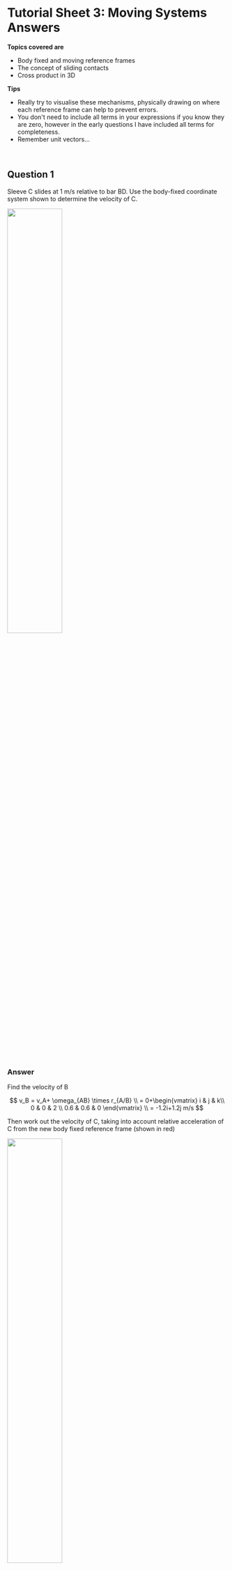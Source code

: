 <script type="text/x-mathjax-config">
  MathJax.Hub.Config({
    tex2jax: {
      inlineMath: [ ['$','$'], ["\\(","\\)"] ],
      processEscapes: true
    }
  });
</script>

<script type="text/javascript" async
  src="https://cdnjs.cloudflare.com/ajax/libs/mathjax/2.7.5/MathJax.js?config=TeX-MML-AM_CHTML">
</script>
<script type="text/javascript" src="tutorialSheetScripts.js"> </script>
<link rel="stylesheet" type="text/css" media="all" href="styles.css">


# Tutorial Sheet 3: Moving Systems Answers

**Topics covered are**
- Body fixed and moving reference frames
- The concept of sliding contacts
- Cross product in 3D

**Tips**
- Really try to visualise these mechanisms, physically drawing on where each reference frame can help to prevent errors.
- You don't need to include all terms in your expressions if you know they are zero, however in the early questions I have included all terms for completeness.
- Remember unit vectors...

<br>

## Question 1

Sleeve C slides at 1 m/s relative to bar BD. Use the body-fixed coordinate system shown to determine the velocity of C.

<img src = "figs\03_moving_systems\Q1.jpg" width="50%"> <br>


### Answer

Find the velocity of B

$$ v_B = v_A+ \omega_{AB} \times r_{A/B} \\ = 0+\begin{vmatrix}
i & j & k\\
0 & 0 & 2 \\
0.6 & 0.6 & 0
\end{vmatrix} \\ 
= -1.2i+1.2j m/s $$

Then work out the velocity of C, taking into account relative acceleration of C from the new body fixed reference frame (shown in red)

<img src = "figs\03_moving_systems\Q1ans.jpg" width="50%"> <br>

$$ v_C = v_B + v_{Crel} + \omega_{BD} \times r_{C/B} \\ -1.2i+1.2j+1i+\begin{vmatrix}
i & j & k\\
0 & 0 & 4 \\
0.4 & + 0 & 0
\end{vmatrix} \\ 
= -0.2i+2.8j \text{ m/s}
$$

## Question 2

Using the same system as Question 1, the angular accelerations of the two bars are zero and the sleeve C slides at a constant velocity of 1 m/s relative to bar BD. What is the acceleration of C?

### Answer

$$
a_B=a_A+\alpha\times r_{B/A}-\omega^2_{AB}r_{B/A} \\
= 0+0-2^2(0.6i+0.6j) \\ = -2.4i-2.4j \text{ m/s}
$$

$$ a_c = a_B+a_{Crel}+2\omega_{BD}\times v_{Crel}+\alpha\times r_{C/B}-\omega^2_{BD} r_{C/B} \\ 
= -2.4i-2.4j+2\begin{vmatrix}
i & j & k\\
0 & 0 & 4 \\
1 & 0 & 0
\end{vmatrix} +0-4^2(0.4i) \\ 
= -8.8i+5.6j \text{ m/s}^2 $$

## Question 3

Bar AB has an angular velocity of 4 rad/s in the clockwise direction. What is the velocity of pin B relative to the slot?

<img src = "figs\03_moving_systems\Q3.jpg" width="50%"> <br>

### Answer

Begin finding the motion of B

$$ v_B = v_A + v_{Brel}+ \omega_{AB} \times r_{B/A} \\ = 0+0+\begin{vmatrix}
i & j & k\\
0 & 0 & -4 \\
0.115 & 0.06 & 0
\end{vmatrix} \\ 
= 0.24i-0.46j m/s $$

The slot is on the body CB, so to find B relative to the slot, find v relative to CB (a second expression for $v_B$) 

$$ v_B = v_C + v_{Brel} + \omega_{BC} \times r_{B/C} \\ = 0+v_{Brel}+\begin{vmatrix}
i & j & k\\
0 & 0 & \omega_{BC} \\
0.035&  0.06 & 0
\end{vmatrix} \\ 
= v_{Brel}i-0.06\omega_{BC}i + 0.035\omega_{BC}j 
$$

Set expressions equal and do component analysis

$$0.24i-0.46j=v_{Brel}i-0.06\omega_{BC}i + 0.035\omega_{BC}j $$

$$(i)0.24=v_{Brel}-0.06\omega_{BC} \\ (j)-0.46 = 0.035\omega_{BC} \\
\omega_{BC} = -13.14 \text{ rad/s, } v_{Brel}=-0.548\text{ m/s}
$$

## Question 4

The coordinate system is fixed relative to the ship B. At the instant shown, the ship is sailing north at 5 m/s relative to the earth, and its angular velocity is 0.26 rad/s counterclockwise. Using radar, it is determined that the position of the aeroplane is 1080i+1220j+6300k m and its velocity relative to the ship’s coordinate system is 870i−45j−21k m/s. What is the aeroplane's velocity relative to the earth?

<img src = "figs\03_moving_systems\Q4.jpg" width="50%"> <br>

### Answer

This extends vectors into 3D so be careful!

$$ v_A = v_B+v_{Arel}+\omega\times r_{A/B} \\
= 5j+870i-45j-21k + \begin{vmatrix}
i & j & k\\
0 & 0 & 0.26 \\
1080 & 1220 & 6300
\end{vmatrix} \\ = 553i+240j-21k \text{ m/s}$$

## Question 5

The space shuttle is attempting to recover a satellite for repair. At the current time, the satellite’s position relative to a coordinate system fixed to the shuttle is 50i m. The gyroscopes on the shuttle indicate that its current angular velocity is 0.05j+0.03k rad/s. The shuttle pilot measures the velocity of the satellite relative to the body-fixed coordinate system and determines it to be −2i−1.5j+2.5k m/s. What are the x, y, and z components of the satellite’s velocity relative to a nonrotating coordinate system with its origin fixed to the shuttle’s center of mass?

<img src = "figs\03_moving_systems\Q5.jpg" width="50%"> <br>

### Answer

Also bigger cross product!

$$ v_A = v_B+v_{Arel}+\omega\times r_{A/B} \\
v_A = 0-2i-1.5j+2.5k+ \begin{vmatrix}
i & j & k\\
0 & 0.05 & 0.03 \\
50 & 0 & 0
\end{vmatrix} \\ 
v_A = -2i \text{ m/s}$$

## Question 6

The train on the circular track is traveling at a constant speed of 50 m/s in the direction shown. The train on the straight track is traveling at 20 m/s in the direction shown and is increasing its speed at 2 m/s $^2$. Determine the velocity of passenger A that passenger B observes relative to the given coordinate system, which is fixed to the car in which B is riding.

<img src = "figs\03_moving_systems\Q6.jpg" width="50%"> <br>

### Answer

The angular velocity of B can be found

$$ \omega = \frac{v}{r} = \frac{50}{500} \\ = 0.1 \text{ m/s}$$

Then simply find the velocity using info provided in the question and diagram

$$ v_A = v_B+v_{Arel}+\omega\times r_{A/B} \\
-20j = 50j + v_{Arel} + \begin{vmatrix}
i & j & k\\
0 & 0 & 0.1 \\
500 & 0 & 0
\end{vmatrix} \\
v_{Arel} = -20j-50j-50j \\ 
v_{Arel} = -120j $$

## Question 7 
Suppose that the merry-go-round has counterclockwise angular velocity $\omega$ and counterclockwise angular acceleration $\alpha$. The person A is standing still on the ground directly next to the edge of the merry-go-round. Determine A's acceleration relative to B's reference frame at the instant shown.

<img src = "figs\03_moving_systems\Q7.jpg" width="50%"> <br>

### Answer

Sketch the situation - it makes it much easier to comprehend!

<img src = "figs\03_moving_systems\Q7ans.jpg" width="50%"> <br>

Then the velocity analysis

$$ v_A = v_B+v_{Arel}+\omega\times r_{A/B} \\ 
0 = 0 + v_{Arel} + \begin{vmatrix}
i & j & k\\
0 & 0 & \omega \\
R & 0 & 0
\end{vmatrix} \\
v_{Arel} = -\omega R j $$

Then use this to work out acceleration

$$ a_A = a_B + a_{Arel} + 2\omega \times v_{Arel}+\alpha\times r_{A/B} -\omega^2r_{A/B} \\
0 = 0 +a_{Arel}+2\begin{vmatrix}
i & j & k\\
0 & 0 & \omega \\
0 & -\omega R & 0
\end{vmatrix}  + \begin{vmatrix}
i & j & k\\
0 & 0 & \alpha \\
R & 0 & 0
\end{vmatrix} - \omega^2(Ri) \\ 
0 = a_{Arel} + 2\omega^2Ri + \alpha Rj - \omega^2Ri \\ 
a_{Arel} = - \omega^2Ri - \alpha Rj $$

## Question 8 

The angular velocity $\omega$ AC=5° per second. Determine the angular velocity of the hydraulic actuator BC and the rate at which the actuator is extending. 

<img src = "figs\03_moving_systems\Q8.jpg" width="50%"> <br>

### Answer

First convert degrees/s to rad/s

$$ 5\frac{\pi}{180} = 0.087 rad/s $$

The velocity of C taken from A is

$$ v_C = \omega_{AC}\times r_{C/A} \\ 
= 0 + \begin{vmatrix}
i & j & k\\
0 & 0 & 0.087 \\
2.6 & 2.4 & 0
\end{vmatrix} \\
= 0.21i + 0.2269j $$

Only a certain component ('amount') of the velocity of C will be due to the actuator BC extending. To find the proportion of movement caused by the actuator movement itself, we can use unit vectors. Unit vector BC (call it e) is

$$ e = \frac{1.2i+2.4j}{\sqrt{1.2^2+2.4^2}} = 0.45i+0.89j $$

Velocity fo C in terms of the actuator is then 

$$ v_C = v_B + v_{Crel}e + \omega_{BC}\times r_{C/B} \\
-0.21i+0.227j = 0+v_{Crel}(0.45i+0.89j)+\begin{vmatrix}
i & j & k\\
0 & 0 & \omega_{BC} \\
1.2 & 2.4 & 0
\end{vmatrix} \\
-0.21i+0.227j  = (0.45v_{Crel}-2.4\omega_{BC})i + (0.89v_{Crel}+1.2\omega_{BC})i $$

Equate components and solve as simultaneous equations

$$ (i) -0.21 = 0.45v_{Crel}-2.4\omega_{BC} \\
(j) 0.227 = 0.89v_{Crel}+1.2\omega_{BC} \\
\omega_{BC} = 0.108 \text{ rad/s, and the velocity of the actuator, } v_{Crel} = 0.109 \text{ m/s} $$

## Question 9

The sleeve at A slides upward at a constant velocity of 10 m/s. Bar AC slides through the sleeve at B. Determine the angular velocity of bar AC and the velocity at which the bar slides relative to the sleeve at B. 

<img src = "figs\03_moving_systems\Q9.jpg" width="50%"> <br>

### Answer

In this question you have two sleeves, so remember that the coordinate system is the sleeve of B which  rotates with the bar but doesn't translate.

The unit vector between B and A is

$$ e = \frac{\cos(30)i+\sin(30)j}{\sqrt{cos(30)^2+\sin(30)^2}} = 0.866i+0.5j $$

Then velocity analysis

$$ v_A = v_B+v_{Arel}e+\omega_{AC}\times r_{A/B} \\ 
10j = 0 + v_{Arel}(0.866i+0.5j) + \begin{vmatrix}
i & j & k\\
0 & 0 & \omega_{AC} \\
0.866 & 0.5 & 0
\end{vmatrix} \\
10j = (-0.5\omega_{AC} +0.866 v_{Arel})i+ (0.866\omega_{AC} + 0.5 v_{Arel}) $$

Equate components and solve as simultaneous equations

$$ (i) 0 = -0.5\omega_{AC} +0.866 v_{Arel} \\
(j) 10 = 0.866\omega_{AC} + 0.5 v_{Arel} \\
\omega_{AC} = 8.66 \text{ rad/s, and velocity of B towards A, } v_{Arel} = 5 \text{ m/s} $$

## Question 10

The satellite A is in a circular polar orbit (that intersects the earth’s axis of rotation). The radius of the orbit is $R$, and the magnitude of the satellite’s velocity relative to a non-rotating reference frame with its origin at the center of the earth is $v_A$. At the instant shown, the satellite is above the equator. An observer B on the earth directly below the satellite measures its motion using the earth-fixed coordinate system shown. What are the velocity and acceleration of the satellite relative to B’s earth-fixed coordinate system? The radius of the earth is $R_E$ and the angular velocity of the earth is $\omega_E$.

<img src = "figs\03_moving_systems\Q10.jpg" width="50%"> <br>

### Answer

The location of A in the coordinate system is 

$$ r_A = (R-R_E)i$$

and the velocity of the observer (B) is

$$ v_B =  \begin{vmatrix}
i & j & k\\
0 & \omega_E & 0 \\
R_E & 0 & 0
\end{vmatrix} = -\omega_E R_Ek$$

The velocity of A relative to B can then be found

$$ v_A = v_B+v_{Arel}+\omega_{AC}\times r_{A/B} \\
v_Aj = -\omega_E R_Ek + v_{Arel} + \begin{vmatrix}
i & j & k\\
0 & \omega_E & 0 \\
R-R_E & 0 & 0
\end{vmatrix} \\
v_Aj = -\omega_E R_Ek+v_{Arel}-\omega_E Rk+\omega_E R_Ek \\
v_{Arel} = v_Aj+\omega_E Rk
$$

Then onto acceleration. The acceleration of a is

$$ a_A = \frac{v^2}{r} =-\frac{v_A^2}{R}i$$

and B 

$$ a_B = r\omega^2 = -\omega_E^2R_Ei $$

Using the base equation (full version!)

$$ a_A = a_B + a_{Arel} + 2\omega \times v_{Arel}+\alpha\times r_{A/B} +\omega \times(\omega\times r_{A/B}) \\
-\frac{v_A^2}{R}i = -\omega_E^2R_Ei+ a_{Arel} + 2 \begin{vmatrix}
i & j & k \\
0 & \omega_E & 0 \\
0 & v_A & \omega_ER 
\end{vmatrix} + 0 + \omega_E \times \begin{vmatrix}
i & j & k \\
0 & \omega_E & 0 \\
R-R_E & 0 & 0 
\end{vmatrix}\\
-\frac{v_A^2}{R}i = - \omega_E^2R_Ei + a_{Arel} + 2\omega_E^2Ri + \begin{vmatrix}
i & j & k\\
0 & \omega_E & 0 \\
0 & 0 & -\omega_E(R-R_E) 
\end{vmatrix}\\
-\frac{v_A^2}{R}i =- \omega_E^2R_Ei + a_{Arel} + 2\omega_E^2Ri -\omega_E^2Ri+ \omega_E^2R_Ei \\
a_{Arel} =-(\frac{v_A^2}{R}+\omega_E^2R)i $$

<br><br>


